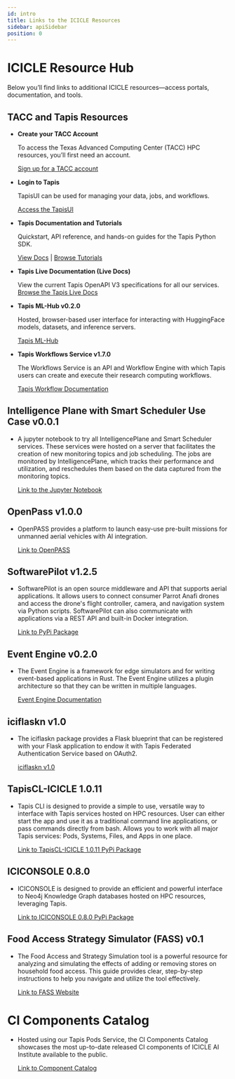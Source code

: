 ```yaml
---
id: intro
title: Links to the ICICLE Resources
sidebar: apiSidebar
position: 0
---
```


# ICICLE Resource Hub

Below you’ll find links to additional ICICLE resources—access portals, documentation, and tools.

## TACC and Tapis Resources

- **Create your TACC Account**  

  To access the Texas Advanced Computing Center (TACC) HPC resources, you’ll first need an account.  

  <a href="https://accounts.tacc.utexas.edu/login?redirect_url=profile" target="_blank" rel="noopener noreferrer">
    Sign up for a TACC account
  </a>

- **Login to Tapis**  

  TapisUI can be used for managing your data, jobs, and workflows.  

  <a href="https://icicleai.tapis.io/#/login" target="_blank" rel="noopener noreferrer">
    Access the TapisUI
  </a>

- **Tapis Documentation and Tutorials** 

  Quickstart, API reference, and hands-on guides for the Tapis Python SDK.  
  
  <a href="https://tapis.readthedocs.io/en/latest/contents.html" target="_blank" rel="noopener noreferrer">View Docs</a> | <a href="https://tapis-project.github.io/tutorials/" target="_blank" rel="noopener noreferrer">Browse Tutorials</a>


- **Tapis Live Documentation (Live Docs)**  

  View the current Tapis OpenAPI V3 specifications for all our services.  
  <a href="https://tapis-project.github.io/live-docs/?service=Systems" target="_blank" rel="noopener noreferrer">
    Browse the Tapis Live Docs
  </a>

- **Tapis ML-Hub v0.2.0**

  Hosted, browser-based user interface for interacting with HuggingFace models, datasets, and inference servers.

  <a href="https://icicleai.tapis.io/#/ml-hub/" target="_blank" rel="noopener noreferrer">
  Tapis ML-Hub
  </a>

- **Tapis Workflows Service v1.7.0**

  The Workflows Service is an API and Workflow Engine with which Tapis users can create and execute their research computing workflows.
  
  <a href="https://tapis.readthedocs.io/en/latest/technical/workflows.html" target="_blank" rel="noopener noreferrer">
  Tapis Workflow Documentation
  </a>


## Intelligence Plane with Smart Scheduler Use Case v0.0.1

- A jupyter notebook to try all IntelligencePlane and Smart Scheduler services. These services were hosted on a server that facilitates the creation of new monitoring topics and job scheduling. The jobs are monitored by IntelligencePlane, which tracks their performance and utilization, and reschedules them based on the data captured from the monitoring topics.

  <a href="https://colab.research.google.com/drive/1bCfPnasMrgJhW53ZC2wxb-7Ogck43TrO?usp=sharing" target="_blank" rel="noopener noreferrer">
  Link to the Jupyter Notebook
  </a>


## OpenPass v1.0.0

- OpenPASS provides a platform to launch easy-use pre-built missions for unmanned aerial vehicles with AI integration.
  
  <a href="https://reroutlab.org/ei/" target="_blank" rel="noopener noreferrer">
  Link to OpenPASS
  </a>


## SoftwarePilot v1.2.5 
- SoftwarePilot is an open source middleware and API that supports aerial applications. It allows users to connect consumer Parrot Anafi drones and access the drone's flight controller, camera, and navigation system via Python scripts. SoftwarePilot can also communicate with applications via a REST API and built-in Docker integration.

  <a href="https://pypi.org/project/SoftwarePilot/" target="_blank" rel="noopener noreferrer">
  Link to PyPi Package
  </a>



## Event Engine v0.2.0 
- The Event Engine is a framework for edge simulators and for writing event-based applications in Rust. The Event Engine utilizes a plugin architecture so that they can be written in multiple languages.
  
  <a href="https://crates.io/crates/event-engine" target="_blank" rel="noopener noreferrer">
    Event Engine Documentation
  </a>


## iciflaskn v1.0
- The iciflaskn package provides a Flask blueprint that can be registered with your Flask application to endow it with Tapis Federated Authentication Service based on OAuth2.

  <a href="https://pypi.org/project/iciflaskn/" target="_blank" rel="noopener noreferrer">
    iciflaskn v1.0
  </a>

  

## TapisCL-ICICLE 1.0.11
- Tapis CLI is designed to provide a simple to use, versatile way to interface with Tapis services hosted on HPC resources. User can either start the app and use it as a traditional command line applications, or pass commands directly from bash. Allows you to work with all major Tapis services: Pods, Systems, Files, and Apps in one place.

  <a href="https://pypi.org/project/TapisCL-ICICLE/" target="_blank" rel="noopener noreferrer">
    Link to TapisCL-ICICLE 1.0.11 PyPi Package
  </a>


## ICICONSOLE 0.8.0
- ICICONSOLE is designed to provide an efficient and powerful interface to Neo4j Knowledge Graph databases hosted on HPC resources, leveraging Tapis.

  <a href="https://pypi.org/project/ICICONSOLE/#description" target="_blank" rel="noopener noreferrer">
    Link to ICICONSOLE 0.8.0 PyPi Package
  </a>


## Food Access Strategy Simulator (FASS) v0.1
- The Food Access and Strategy Simulation tool is a powerful resource for analyzing and simulating the effects of adding or removing stores on household food access. This guide provides clear, step-by-step instructions to help you navigate and utilize the tool effectively.

  <a href="https://fass.pods.icicleai.tapis.io/" target="_blank" rel="noopener noreferrer">
    Link to FASS Website
  </a>


# CI Components Catalog
- Hosted using our Tapis Pods Service, the CI Components Catalog showcases the most up-to-date released CI components of ICICLE AI Institute available to the public.

  <a href="https://componentcatalog.pods.icicleai.tapis.io/" target="_blank" rel="noopener noreferrer">
    Link to Component Catalog
  </a>